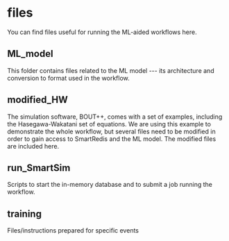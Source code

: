 # files
You can find files useful for running the ML-aided workflows here.

## ML_model
This folder contains files related to the ML model --- its architecture and conversion to format used in the workflow. 

## modified_HW
The simulation software, BOUT++, comes with a set of examples, including the Hasegawa-Wakatani set of equations. We are using this example to demonstrate the whole workflow, but several files need to be modified in order to gain access to SmartRedis and the ML model. The modified files are included here.

## run_SmartSim
Scripts to start the in-memory database and to submit a job running the workflow.

## training
Files/instructions prepared for specific events
